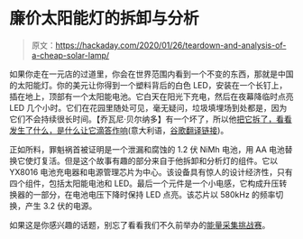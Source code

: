 # 廉价太阳能灯的拆卸与分析

> 原文：<https://hackaday.com/2020/01/26/teardown-and-analysis-of-a-cheap-solar-lamp/>

如果你走在一元店的过道里，你会在世界范围内看到一个不变的东西，那就是中国的太阳能灯。你的美元让你得到一个塑料背后的白色 LED，安装在一个长钉上，插在地上，顶部有一个太阳能电池。它白天在阳光下充电，然后在夜幕降临时点亮 LED 几个小时。它们在花园里随处可见，毫无疑问，垃圾填埋场到处都是，因为它们不会持续很长时间。【乔瓦尼·贝尔纳多】有一个坏了，所以他[把它拆了，看看发生了什么，是什么让它滴答作响](https://www.settorezero.com/wordpress/teardown-lampada-solare-cinese-da-giardino/)(意大利语，[谷歌翻译链接](https://www.settorezero.com/wordpress/teardown-lampada-solare-cinese-da-giardino/))。

正如所料，罪魁祸首被证明是一个泄漏和腐蚀的 1.2 伏 NiMh 电池，用 AA 电池替换它使灯复活。但是这个故事有趣的部分来自于他拆卸和分析灯的组件。它以 YX8016 电池充电器和电源管理芯片为中心。该设备具有惊人的设计经济性，只有四个组件，包括太阳能电池和 LED。最后一个元件是一个小电感，它构成升压转换器的一部分，在电池电压下降时保持 LED 点亮。该芯片以 580kHz 的频率切换，产生 3.2 伏的电源。

如果这是你感兴趣的话题，别忘了看看我们不久前举办的[能量采集挑战赛](https://hackaday.com/2018/07/24/twenty-power-harvesting-projects-headed-to-the-hackaday-prize-finals/)。